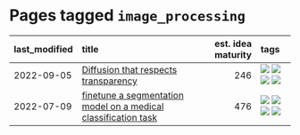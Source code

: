 # Pages tagged `image_processing`

|last_modified|title|est. idea maturity|tags
|:---|:---|---:|:---|
|2022-09-05|[Diffusion that respects transparency](../diffusion-that-respects-transparency.md)|246|[![](https://img.shields.io/badge/tag-completed-48fb29)](../tags/completed.md) [![](https://img.shields.io/badge/tag-diffusion-936135)](../tags/diffusion.md) [![](https://img.shields.io/badge/tag-image_processing-35d420)](../tags/image_processing.md) [![](https://img.shields.io/badge/tag-transparency-deeba9)](../tags/transparency.md)|
|2022-07-09|[finetune a segmentation model on a medical classification task](../finetune_a_segmentation_model_on_a_medical_classification_task.md)|476|[![](https://img.shields.io/badge/tag-experimental-869bd0)](../tags/experimental.md) [![](https://img.shields.io/badge/tag-image_processing-35d420)](../tags/image_processing.md) [![](https://img.shields.io/badge/tag-medical_image_analysis-32d44f)](../tags/medical_image_analysis.md) [![](https://img.shields.io/badge/tag-tooling-35b163)](../tags/tooling.md)|